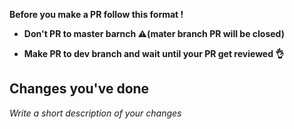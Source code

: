 **Before you make a PR follow this format !**

- **Don't PR to master barnch ⚠️(mater branch PR will be closed)**

- **Make PR to dev branch and wait until your PR get reviewed 👌**

## Changes you've done
_Write a short description of your changes_


